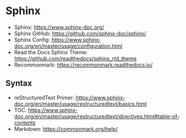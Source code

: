 # Sphinx
- Sphinx: <https://www.sphinx-doc.org/>
- Sphinx GitHub: <https://github.com/sphinx-doc/sphinx/>
- Sphinx Config: <https://www.sphinx-doc.org/en/master/usage/configuration.html>
- Read the Docs Sphinx Theme: <https://github.com/readthedocs/sphinx_rtd_theme>
- Recommonmark: <https://recommonmark.readthedocs.io/>

## Syntax
- reStructuredText Primer: <https://www.sphinx-doc.org/en/master/usage/restructuredtext/basics.html>
- TOC: <https://www.sphinx-doc.org/en/master/usage/restructuredtext/directives.html#table-of-contents>
- Markdown: <https://commonmark.org/help/>
